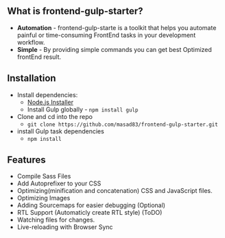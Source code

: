 ## What is frontend-gulp-starter?

- **Automation** - frontend-gulp-starte is a toolkit that helps you automate painful or time-consuming FrontEnd tasks in your development workflow.
- **Simple** - By providing simple commands you can get best Optimized frontEnd result.




## Installation

+ Install dependencies:
	+ [Node.js Installer](http://nodejs.org/)
	+ Install Gulp globally - `npm install gulp`
+ Clone and cd into the repo
	+ `git clone https://github.com/masad83/frontend-gulp-starter.git`
+ install Gulp task dependencies
	+ `npm install`



	
## Features

* Compile Sass Files
* Add Autoprefixer to your CSS
* Optimizing(minification and concatenation) CSS and JavaScript files.
* Optimizing Images
* Adding Sourcemaps for easier debugging (Optional)
* RTL Support (Automaticly create RTL style) (ToDO)
* Watching files for changes.
* Live-reloading with Browser Sync